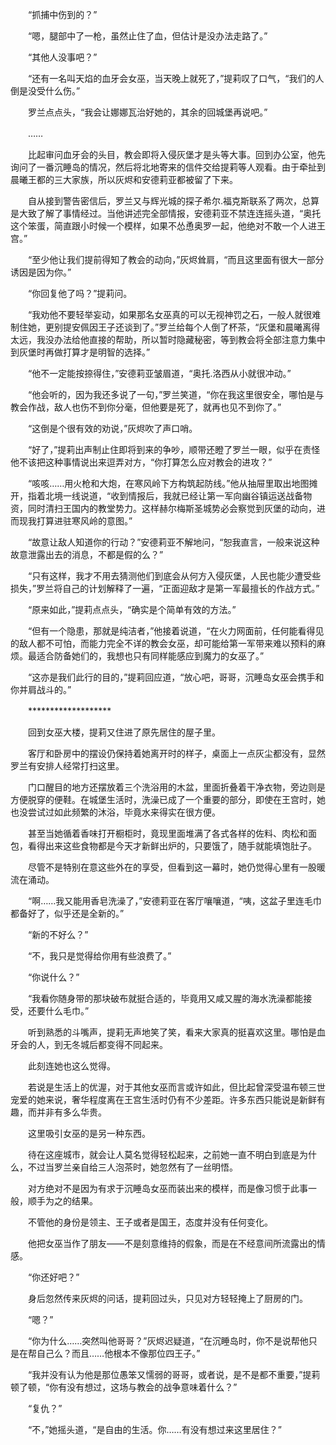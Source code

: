 　　“抓捕中伤到的？”

　　“嗯，腿部中了一枪，虽然止住了血，但估计是没办法走路了。”

　　“其他人没事吧？”

　　“还有一名叫天焰的血牙会女巫，当天晚上就死了，”提莉叹了口气，“我们的人倒是没受什么伤。”

　　罗兰点点头，“我会让娜娜瓦治好她的，其余的回城堡再说吧。”

　　……

　　比起审问血牙会的头目，教会即将入侵灰堡才是头等大事。回到办公室，他先询问了一番沉睡岛的情况，然后将北地寄来的信件交给提莉等人观看。由于牵扯到晨曦王都的三大家族，所以灰烬和安德莉亚都被留了下来。

　　自从接到警告密信后，罗兰又与辉光城的探子希尔.福克斯联系了两次，总算是大致了解了事情经过。当他讲述完全部情报，安德莉亚不禁连连摇头道，“奥托这个笨蛋，简直跟小时候一个模样，如果不怂恿奥罗一起，他绝对不敢一个人进王宫。”

　　“至少他让我们提前得知了教会的动向，”灰烬耸肩，“而且这里面有很大一部分诱因是因为你。”

　　“你回复他了吗？”提莉问。

　　“我劝他不要轻举妄动，如果那名女巫真的可以无视神罚之石，一般人就很难制住她，更别提安佩因王子还谈到了。”罗兰给每个人倒了杯茶，“灰堡和晨曦离得太远，我没办法给他直接的帮助，所以暂时隐藏秘密，等到教会将全部注意力集中到灰堡时再做打算才是明智的选择。”

　　“他不一定能按捺得住，”安德莉亚皱眉道，“奥托.洛西从小就很冲动。”

　　“他会听的，因为我还多说了一句，”罗兰笑道，“你在我这里很安全，哪怕是与教会作战，敌人也伤不到你分毫，但他要是死了，就再也见不到你了。”

　　“这倒是个很有效的劝说，”灰烬吹了声口哨。

　　“好了，”提莉出声制止住即将到来的争吵，顺带还瞪了罗兰一眼，似乎在责怪他不该把这种事情说出来逗弄对方，“你打算怎么应对教会的进攻？”

　　“咳咳……用火枪和大炮，在寒风岭下方构筑起防线。”他从抽屉里取出地图摊开，指着北境一线说道，“收到情报后，我就已经让第一军向幽谷镇运送战备物资，同时清扫王国内的教堂势力。这样赫尔梅斯圣城势必会察觉到灰堡的动向，进而现我打算进驻寒风岭的意图。”

　　“故意让敌人知道你的行动？”安德莉亚不解地问，“恕我直言，一般来说这种故意泄露出去的消息，不都是假的么？”

　　“只有这样，我才不用去猜测他们到底会从何方入侵灰堡，人民也能少遭受些损失，”罗兰将自己的计划解释了一遍，“正面迎敌才是第一军最擅长的作战方式。”

　　“原来如此，”提莉点点头，“确实是个简单有效的方法。”

　　“但有一个隐患，那就是纯洁者，”他接着说道，“在火力网面前，任何能看得见的敌人都不可怕，而能力完全不详的教会女巫，却可能给第一军带来难以预料的麻烦。最适合防备她们的，我想也只有同样能感应到魔力的女巫了。”

　　“这亦是我们此行的目的，”提莉回应道，“放心吧，哥哥，沉睡岛女巫会携手和你并肩战斗的。”

　　*******************

　　回到女巫大楼，提莉又住进了原先居住的屋子里。

　　客厅和卧房中的摆设仍保持着她离开时的样子，桌面上一点灰尘都没有，显然罗兰有安排人经常打扫这里。

　　门口醒目的地方还摆放着三个洗浴用的木盆，里面折叠着干净衣物，旁边则是方便脱穿的便鞋。在城堡生活时，洗澡已成了一个重要的部分，即使在王宫时，她也没尝试过如此频繁的沐浴，毕竟水来得实在很方便。

　　甚至当她循着香味打开橱柜时，竟现里面堆满了各式各样的佐料、肉松和面包，看得出来这些食物都是今天才新鲜出炉的，只要饿了，随手就能填饱肚子。

　　尽管不是特别在意这些外在的享受，但看到这一幕时，她仍觉得心里有一股暖流在涌动。

　　“啊……我又能用香皂洗澡了，”安德莉亚在客厅嚷嚷道，“咦，这盆子里连毛巾都备好了，似乎还是全新的。”

　　“新的不好么？”

　　“不，我只是觉得给你用有些浪费了。”

　　“你说什么？”

　　“我看你随身带的那块破布就挺合适的，毕竟用又咸又腥的海水洗澡都能接受，还要什么毛巾。”

　　听到熟悉的斗嘴声，提莉无声地笑了笑，看来大家真的挺喜欢这里。哪怕是血牙会的人，到无冬城后都变得不同起来。

　　此刻连她也这么觉得。

　　若说是生活上的优渥，对于其他女巫而言或许如此，但比起曾深受温布顿三世宠爱的她来说，奢华程度离在王宫生活时仍有不少差距。许多东西只能说是新鲜有趣，而并非有多么华贵。

　　这里吸引女巫的是另一种东西。

　　待在这座城市，就会让人莫名觉得轻松起来，之前她一直不明白到底是为什么，不过当罗兰亲自给三人泡茶时，她忽然有了一丝明悟。

　　对方绝对不是因为有求于沉睡岛女巫而装出来的模样，而是像习惯于此事一般，顺手为之的结果。

　　不管他的身份是领主、王子或者是国王，态度并没有任何变化。

　　他把女巫当作了朋友——不是刻意维持的假象，而是在不经意间所流露出的情感。

　　“你还好吧？”

　　身后忽然传来灰烬的问话，提莉回过头，只见对方轻轻掩上了厨房的门。

　　“嗯？”

　　“你为什么……突然叫他哥哥？”灰烬迟疑道，“在沉睡岛时，你不是说帮他只是在帮自己么？而且……他根本不像那位四王子。”

　　“我并没有认为他是那位愚笨又懦弱的哥哥，或者说，是不是都不重要，”提莉顿了顿，“你有没有想过，这场与教会的战争意味着什么？”

　　“复仇？”

　　“不，”她摇头道，“是自由的生活。你……有没有想过来这里居住？”
